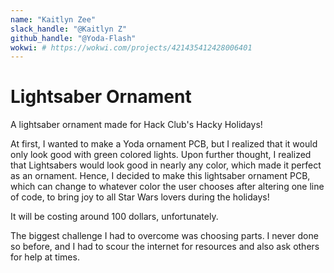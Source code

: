```yaml
---
name: "Kaitlyn Zee"
slack_handle: "@Kaitlyn Z"
github_handle: "@Yoda-Flash"
wokwi: # https://wokwi.com/projects/421435412428006401
---
```


# Lightsaber Ornament

<!-- Describe your board in 2-3 sentences. What are you making? What will it do? -->
A lightsaber ornament made for Hack Club's Hacky Holidays!

At first, I wanted to make a Yoda ornament PCB, but I realized that it would only look good with green colored lights. Upon further thought, I realized that Lightsabers would look good in nearly any color, which made it perfect as an ornament. Hence, I decided to make this lightsaber ornament PCB, which can change to whatever color the user chooses after altering one line of code, to bring joy to all Star Wars lovers during the holidays!

<!-- How much is it going to cost? -->
It will be costing around 100 dollars, unfortunately.


<!-- Tell us a little bit about your design process. What were some challenges? What helped? ***Totally optional*** -->
The biggest challenge I had to overcome was choosing parts. I never done so before, and I had to scour the internet for resources and also ask others for help at times.
